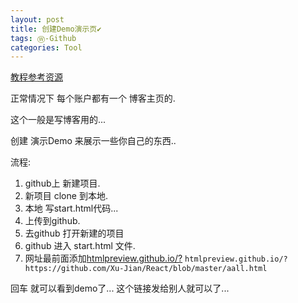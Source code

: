 ```yaml
---
layout: post
title: 创建Demo演示页✔︎
tags: Ⓦ-Github
categories: Tool
---
```


[教程参考资源][1]


正常情况下 每个账户都有一个 博客主页的.

这个一般是写博客用的...



创建 演示Demo
来展示一些你自己的东西.. 


流程: 

1. github上 新建项目.
2. 新项目 clone 到本地.
3. 本地 写start.html代码...
4. 上传到github.
5. 去github 打开新建的项目
6. github 进入 start.html 文件. 
7. 网址最前面添加[htmlpreview.github.io/?][2]
`htmlpreview.github.io/?https://github.com/Xu-Jian/React/blob/master/aall.html`


回车 就可以看到demo了... 这个链接发给别人就可以了...




[1]:	https://segmentfault.com/a/1190000005153433
[2]:	http://htmlpreview.github.io/?